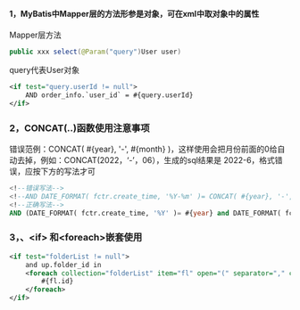 #### 1，MyBatis中Mapper层的方法形参是对象，可在xml中取对象中的属性

Mapper层方法

```java
public xxx select(@Param("query")User user)
```

query代表User对象

```xml
<if test="query.userId != null">
    AND order_info.`user_id` = #{query.userId}
</if>
```

### 2，CONCAT(..)函数使用注意事项

错误范例：CONCAT( #{year}, '-', #{month} )，这样使用会把月份前面的0给自动去掉，例如：CONCAT(2022，‘-’，06），生成的sql结果是 2022-6，格式错误，应按下方的写法才可

```sql
<!--错误写法-->
<!--AND DATE_FORMAT( fctr.create_time, '%Y-%m' )= CONCAT( #{year}, '-', #{month} )-->
<!--正确写法-->
AND (DATE_FORMAT( fctr.create_time, '%Y' )= #{year} and DATE_FORMAT( fctr.create_time, '%m' )= #{month}  )
```

### 3，、\<if\> 和\<foreach\>嵌套使用

```xml
<if test="folderList != null">
    and up.folder_id in
    <foreach collection="folderList" item="fl" open="(" separator="," close=")">
        #{fl.id}
    </foreach>
</if>
```


